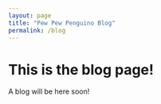 ```yaml
---
layout: page
title: "Pew Pew Penguino Blog"
permalink: /blog
---
```

# This is the blog page!
A blog will be here soon!
